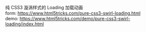 纯 CSS3 漩涡样式的 Loading 加载动画  
form: https://www.html5tricks.com/pure-css3-swirl-loading.html  
demo: https://www.html5tricks.com/demo/pure-css3-swirl-loading/index.html
